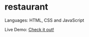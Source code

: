 # restaurant

Languages: HTML, CSS and JavaScript

<p>Live Demo: <a href="https://nguyenth21.github.io/restaurant" target="_blank" rel="noopener noreferrer">Check it out!</a></p>
